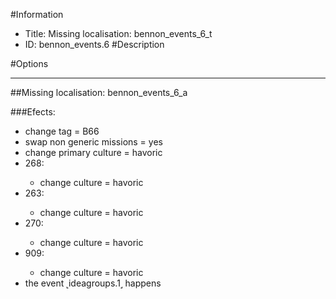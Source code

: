 #Information
 - Title: Missing localisation: bennon_events_6_t
 - ID: bennon_events.6
#Description

#Options

___
##Missing localisation: bennon_events_6_a

###Efects:<ul><li>change tag = B66</li><li>swap non generic missions = yes</li><li>change primary culture = havoric</li><li>268:</li><ul><li>change culture = havoric</li></ul><li>263:</li><ul><li>change culture = havoric</li></ul><li>270:</li><ul><li>change culture = havoric</li></ul><li>909:</li><ul><li>change culture = havoric</li></ul><li>the event ˻ideagroups.1˼ happens</li></ul>
